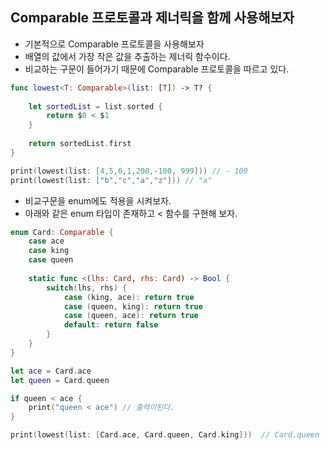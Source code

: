 ## Comparable 프로토콜과 제너릭을 함께 사용해보자 

- 기본적으로 Comparable 프로토콜을 사용해보자
- 배열의 값에서 가장 작은 값을 추출하는 제너릭 함수이다.
- 비교하는 구문이 들어가기 때문에 Comparable 프로토콜을 따르고 있다.
```swift 
func lowest<T: Comparable>(list: [T]) -> T? {
    
    let sortedList = list.sorted {
        return $0 < $1
    }
    
    return sortedList.first
}

print(lowest(list: [4,5,6,1,200,-100, 999])) // - 100
print(lowest(list: ["b","c","a","z"])) // "a"
```

- 비교구문을 enum에도 적용을 시켜보자.
- 아래와 같은 enum 타입이 존재하고 < 함수를 구현해 보자.
```swift
enum Card: Comparable {
    case ace
    case king
    case queen
    
    static func <(lhs: Card, rhs: Card) -> Bool {
        switch(lhs, rhs) {
            case (king, ace): return true
            case (queen, king): return true
            case (queen, ace): return true
            default: return false
        }
    }
}

let ace = Card.ace
let queen = Card.queen

if queen < ace {
    print("queen < ace") // 출력이된다.
}

print(lowest(list: [Card.ace, Card.queen, Card.king]))  // Card.queen
```
